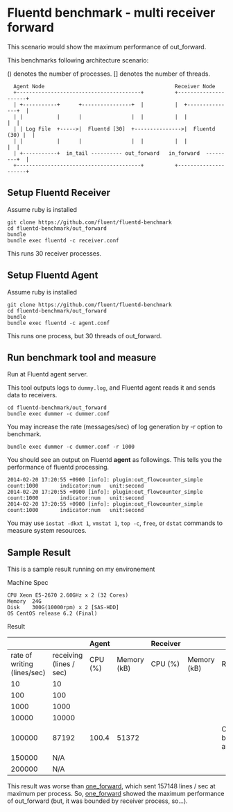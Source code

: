 # Fluentd benchmark - multi receiver forward

This scenario would show the maximum performance of out_forward.

This benchmarks following architecture scenario:

() denotes the number of processes. [] denotes the number of threads.

```
  Agent Node                                          Receiver Node
  +----------------------------------------+          +---------------------+
  | +-----------+      +----------------+  |          |  +---------------+  |
  | |           |      |                |  |          |  |               |  |
  | | Log File  +----->|  Fluentd [30]  +--------------->|  Fluentd (30) |  |
  | |           |      |                |  |          |  |               |  |
  | +-----------+  in_tail ---------- out_forward   in_forward  ---------+  |
  +----------------------------------------+          +---------------------+
```

## Setup Fluentd Receiver

Assume ruby is installed

```
git clone https://github.com/fluent/fluentd-benchmark
cd fluentd-benchmark/out_forward
bundle
bundle exec fluentd -c receiver.conf
```

This runs 30 receiver processes.

## Setup Fluentd Agent

Assume ruby is installed

```
git clone https://github.com/fluent/fluentd-benchmark
cd fluentd-benchmark/out_forward
bundle
bundle exec fluentd -c agent.conf
```

This runs one process, but 30 threads of out_forward.

## Run benchmark tool and measure

Run at Fluentd agent server. 

This tool outputs logs to `dummy.log`, and Fluentd agent reads it and sends data to receivers. 

```
cd fluentd-benchmark/out_forward
bundle exec dummer -c dummer.conf
```

You may increase the rate (messages/sec) of log generation by -r option to benchmark. 

```
bundle exec dummer -c dummer.conf -r 1000
```

You should see an output on Fluentd **agent** as followings. This tells you the performance of fluentd processing. 

```
2014-02-20 17:20:55 +0900 [info]: plugin:out_flowcounter_simple count:1000       indicator:num   unit:second
2014-02-20 17:20:55 +0900 [info]: plugin:out_flowcounter_simple count:1000       indicator:num   unit:second
2014-02-20 17:20:55 +0900 [info]: plugin:out_flowcounter_simple count:1000       indicator:num   unit:second
```

You may use `iostat -dkxt 1`, `vmstat 1`, `top -c`, `free`, or `dstat` commands to measure system resources. 

## Sample Result

This is a sample result running on my environement

Machine Spec

```
CPU Xeon E5-2670 2.60GHz x 2 (32 Cores)
Memory  24G
Disk    300G(10000rpm) x 2 [SAS-HDD]
OS CentOS release 6.2 (Final)
```

Result

|                             |                         | Agent   |             | Receiver |             |                       |
|-----------------------------|-------------------------|---------|-------------|----------|-------------|-----------------------|
| rate of writing (lines/sec) | receiving (lines / sec) | CPU (%) | Memory (kB) | CPU (%)  | Memory (kB) | Remarks               |
| 10                          | 10                      |         |             |          |             |                       |
| 100                         | 100                     |         |             |          |             |                       |
| 1000                        | 1000                    |         |             |          |             |                       |
| 10000                       | 10000                   |         |             |          |             |                       |
| 100000                      | 87192                   | 100.4   | 51372       |          |             | CPU bound at agent    |
| 150000                      | N/A                     |         |             |          |             |                       |
| 200000                      | N/A                     |         |             |          |             |                       |

This result was worse than [one_forward](../one_forward), which sent 157148 lines / sec at maximum per process. 
So, [one_forward](../one_forward) showed the maximum performance of out_forward (but, it was bounded by receiver process, so...).

